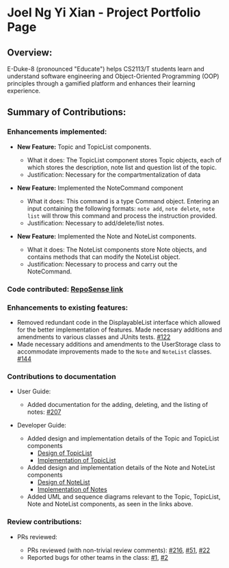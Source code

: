 # Joel Ng Yi Xian - Project Portfolio Page

## Overview:

E-Duke-8 (pronounced "Educate") helps CS2113/T students learn and understand software engineering and Object-Oriented Programming (OOP) principles through a gamified platform and enhances their learning experience. 


## Summary of Contributions:

### Enhancements implemented:

- **New Feature:** Topic and TopicList components. 
  - What it does: The TopicList component stores Topic objects, each of which stores the description, note list and question list of the topic.
  - Justification: Necessary for the compartmentalization of data

- **New Feature:** Implemented the NoteCommand component
  - What it does: This command is a type Command object. Entering an input containing the following formats: ``note add``, ``note delete``, ``note list`` will throw this command and process the instruction provided.
  - Justification: Necessary to add/delete/list notes.

- **New Feature:** Implemented the Note and NoteList components.
  - What it does: The NoteList components store Note objects, and contains methods that can modify the NoteList object.
  - Justification: Necessary to process and carry out the NoteCommand. 

### Code contributed: [RepoSense link](https://nus-cs2113-ay2021s1.github.io/tp-dashboard/#breakdown=true&search=joelngyx&sort=groupTitle&sortWithin=title&since=2020-09-27&timeframe=commit&mergegroup=&groupSelect=groupByRepos&checkedFileTypes=docs~functional-code~test-code~other&tabOpen=false)

### Enhancements to existing features:

- Removed redundant code in the DisplayableList interface which allowed for the better implementation of features.
  Made necessary additions and amendments to various classes and JUnits tests. [#122](https://github.com/AY2021S1-CS2113T-F12-3/tp/pull/122)
- Made necessary additions and amendments to the UserStorage class to accommodate improvements made to the `Note` and `NoteList` classes.
  [#144](https://github.com/AY2021S1-CS2113T-F12-3/tp/pull/144/commits)

### Contributions to documentation

- User Guide:
  - Added documentation for the adding, deleting, and the listing of notes: 
    [#207](https://github.com/AY2021S1-CS2113T-F12-3/tp/pull/207/files)
   
- Developer Guide: 
  - Added design and implementation details of the Topic and TopicList components 
     - [Design of TopicList](https://ay2021s1-cs2113t-f12-3.github.io/tp/DeveloperGuide.html#221-design-of-topiclist)
     - [Implementation of TopicList](https://ay2021s1-cs2113t-f12-3.github.io/tp/DeveloperGuide.html#222-implementation-of-topiclist)
  - Added design and implementation details of the Note and NoteList components 
     - [Design of NoteList](https://ay2021s1-cs2113t-f12-3.github.io/tp/DeveloperGuide.html#223-design-of-notelist)
     - [Implementation of Notes](https://ay2021s1-cs2113t-f12-3.github.io/tp/DeveloperGuide.html#224-implementation-of-notes)
  - Added UML and sequence diagrams relevant to the Topic, TopicList, Note and NoteList components, as seen in the links above.

### Review contributions:

- PRs reviewed:

  - PRs reviewed (with non-trivial review comments): 
    [#216](https://github.com/AY2021S1-CS2113T-F12-3/tp/pull/216),
    [#51](https://github.com/AY2021S1-CS2113T-F12-3/tp/pull/51),
    [#22](https://github.com/AY2021S1-CS2113T-F12-3/tp/pull/22)
  - Reported bugs for other teams in the class:
    [#1](https://github.com/joelngyx/ped/issues/1),
    [#2](https://github.com/joelngyx/ped/issues/2)




